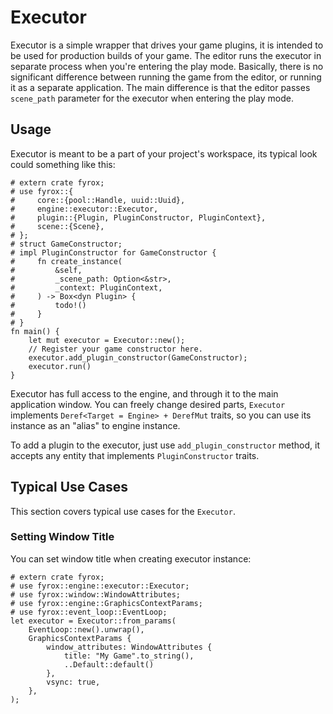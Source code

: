 # Executor 

Executor is a simple wrapper that drives your game plugins, it is intended to be used for production builds of your game.
The editor runs the executor in separate process when you're entering the play mode. Basically, there is no significant 
difference between running the game from the editor, or running it as a separate application. The main difference is that
the editor passes `scene_path` parameter for the executor when entering the play mode.

## Usage

Executor is meant to be a part of your project's workspace, its typical look could something like this:

```rust,no_run
# extern crate fyrox;
# use fyrox::{
#     core::{pool::Handle, uuid::Uuid},
#     engine::executor::Executor,
#     plugin::{Plugin, PluginConstructor, PluginContext},
#     scene::{Scene},
# };
# struct GameConstructor;
# impl PluginConstructor for GameConstructor {
#     fn create_instance(
#         &self,
#         _scene_path: Option<&str>,
#         _context: PluginContext,
#     ) -> Box<dyn Plugin> {
#         todo!()
#     }
# }
fn main() {
    let mut executor = Executor::new();
    // Register your game constructor here.
    executor.add_plugin_constructor(GameConstructor);
    executor.run()
}
```

Executor has full access to the engine, and through it to the main application window. You can freely change desired
parts, `Executor` implements `Deref<Target = Engine> + DerefMut` traits, so you can use its instance as an "alias"
to engine instance. 

To add a plugin to the executor, just use `add_plugin_constructor` method, it accepts any entity that implements
`PluginConstructor` traits.

## Typical Use Cases

This section covers typical use cases for the `Executor`.

### Setting Window Title

You can set window title when creating executor instance:

```rust,no_run
# extern crate fyrox;
# use fyrox::engine::executor::Executor;
# use fyrox::window::WindowAttributes;
# use fyrox::engine::GraphicsContextParams;
# use fyrox::event_loop::EventLoop;
let executor = Executor::from_params(
    EventLoop::new().unwrap(),
    GraphicsContextParams {
        window_attributes: WindowAttributes {
            title: "My Game".to_string(),
            ..Default::default()
        },
        vsync: true,
    },
);
```